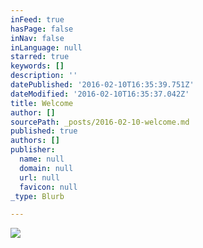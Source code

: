 ```yaml
---
inFeed: true
hasPage: false
inNav: false
inLanguage: null
starred: true
keywords: []
description: ''
datePublished: '2016-02-10T16:35:39.751Z'
dateModified: '2016-02-10T16:35:37.042Z'
title: Welcome
author: []
sourcePath: _posts/2016-02-10-welcome.md
published: true
authors: []
publisher:
  name: null
  domain: null
  url: null
  favicon: null
_type: Blurb

---
```

![](https://the-grid-user-content.s3-us-west-2.amazonaws.com/ab72f7a0-90c7-4288-8178-4202aad80e02.jpg)